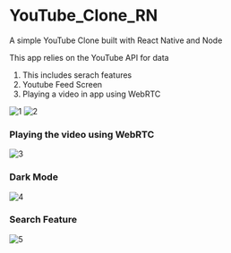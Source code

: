 # YouTube_Clone_RN
A simple YouTube Clone built with React Native and Node

This app relies on the YouTube API for data
1. This includes serach features 
2. Youtube Feed Screen
3. Playing a video in app using WebRTC

![1](https://github.com/lopeselio/YouTube_Clone_RN/blob/master/Capture1.PNG)
![2](https://github.com/lopeselio/YouTube_Clone_RN/blob/master/Capture2.PNG)

### Playing the video using WebRTC
![3](https://github.com/lopeselio/YouTube_Clone_RN/blob/master/WebRTC.PNG)

### Dark Mode
![4](https://github.com/lopeselio/YouTube_Clone_RN/blob/master/dark%20mode.PNG)
 
### Search Feature
![5](https://github.com/lopeselio/YouTube_Clone_RN/blob/master/Capture1.PNG)
